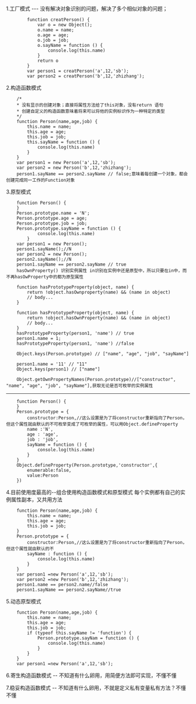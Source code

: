 1.工厂模式  --- 没有解决对象识别的问题，解决了多个相似对象的问题；
    		
			function creatPerson() {
    			var o = new Object();
    			o.name = name;
    			o.age = age;
    			o.job = job;
    			o.sayName = function () {
    				console.log(this.name)
    			}
				return o
    		}
    		var person1 = creatPerson('a',12,'sb');
    		var person2 = creatPerson('b',12,'zhizhang');
		

2.构造函数模式
	
		/*
		* 没有显示的创建对象；直接将属性方法给了this对象，没有return 语句
		* 创建自定义的构造函数意味着将来可以将他的实例标识作为一种特定的类型
		*/
		function Person(name,age,job) { 
			this.name = name;
			this.age = age;
			this.job = job;
			this.sayName = function () {
				console.log(this.name)
			}
		}
		var person1 = new Person('a',12,'sb');
		var person2 = new Person('b',12,'zhizhang');
		person1.sayName == person2.sayName // false;意味着每创建一个对象，都会创建完成同一工作的Function对象
3.原型模式

		function Person() { 
		}
		Person.prototype.name = 'N';
		Person.prototype.age = age;
		Person.prototype.job = job;
		Person.prototype.sayName = function () {
				console.log(this.name)
			}
		var person1 = new Person();
		person1.sayName();//N
		var person2 = new Person(); 
		person2.sayName();//N
		person1.sayName == person2.sayName // true
		hasOwnProperty() 识别实例属性 in识别在实例中还是原型中，所以只要在in中，而不再hasOwProperty中的都为原型属性

		function hasPrototypeProperty(object, name) {
			return !object.hasOwnproperty(name) && (name in object)
			// body...
		}

		function hasPrototypeProperty(object, name) {
			return !object.hasOwnProperty(name) && (name in object)
			// body...
		}
		hasPrototypeProperty(person1, 'name') // true
		person1.name = 1;
		hasPrototypeProperty(person1, 'name') //false

		Object.keys(Person.prototype) // ["name", "age", "job", "sayName"]

		person1.name = '11' // "11"
		Object.keys(person1) // ["name"]

		Object.getOwnPropertyNames(Person.prototype)//["constructor", "name", "age", "job", "sayName"],获取无论是否可枚举的实例属性

---
	
		function Person() { 
		}
		Person.prototype = {
			constructor:Person,//这么设置是为了将constructor重新指向了Person，但这个属性就由默认的不可枚举变成了可枚举的属性，可以用Object.defineProperty
			name :'N',
			age : 'age',
			job : 'job',
			sayName = function () {
				console.log(this.name)
			}
		}
		Object.defineProperty(Person.prototype,'constructor',{
			enumerable:false,
			value:Person
		})
4.目前使用度最高的--组合使用构造函数模式和原型模式
	每个实例都有自己的实例属性副本，又共用方法

		function Person(name,age,job) { 
			this.name = name;
			this.age = age;
			this.job = job;
		}
		Person.prototype = {
			constructor:Person,//这么设置是为了将constructor重新指向了Person，但这个属性就由默认的不
			sayName : function () {
				console.log(this.name)
			}
		}
		var person1 =new Person('a',12,'sb');
    	var person2 =new Person('b',12,'zhizhang');
    	person1.name == person2.name//false
    	person1.sayName == person2.sayName//true
5.动态原型模式

		function Person(name,age,job) { 
			this.name = name;
			this.age = age;
			this.job = job;
			if (typeof this.sayName != 'function') {
				Person.prototype.sayNam = function () {
					console.log(this.name)
				}
			}
		}
		var person1 =new Person('a',12,'sb');
6.寄生构造函数模式 -- 不知道有什么卵用，用简便方法即可实现，不懂不懂

7.稳妥构造函数模式	-- 不知道有什么卵用，不就是定义私有变量私有方法？不懂不懂

